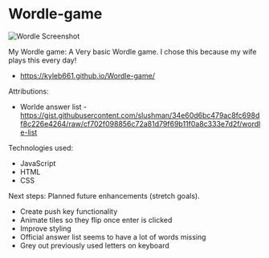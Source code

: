 # Wordle-game

![Wordle Screenshot](https://github.com/user-attachments/assets/fb3e7f7e-66e9-43ca-99f1-23d657c5cfc2)


My Wordle game:  A Very basic Wordle game. I chose this because my wife plays this every day!
- https://kyleb661.github.io/Wordle-game/

Attributions: 
- Worlde answer list - https://gist.githubusercontent.com/slushman/34e60d6bc479ac8fc698df8c226e4264/raw/cf702f098856c72a81d79f69b11f0a8c333e7d2f/wordle-list 

Technologies used: 
- JavaScript
- HTML
- CSS

Next steps: Planned future enhancements (stretch goals).
- Create push key functionality
- Animate tiles so they flip once enter is clicked
- Improve styling
- Official answer list seems to have a lot of words missing
- Grey out previously used letters on keyboard
